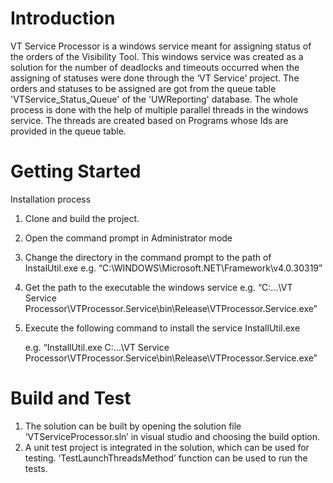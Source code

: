 # Introduction 
VT Service Processor is a windows service meant for assigning status of the orders of the Visibility Tool. 
This windows service was created as a solution for the number of deadlocks and timeouts occurred when the assigning of statuses were done through the ‘VT Service’ project.
The orders and statuses to be assigned are got from the queue table 'VTService_Status_Queue' of the 'UWReporting' database. The whole process is done with the help of multiple parallel threads in the windows service.  The threads are created based on Programs whose Ids are provided in the queue table.

# Getting Started

Installation process
1. Clone and build the project. 
2. Open the command prompt in Administrator mode
3. Change the directory in the command prompt to the path of InstalUtil.exe
    e.g. “C:\WINDOWS\Microsoft.NET\Framework\v4.0.30319”
4. Get the path to the executable the windows service 
    e.g. “C:\...\VT Service Processor\VTProcessor.Service\bin\Release\VTProcessor.Service.exe”
5.	Execute the following command to install the service
        InstallUtil.exe <path to executable>

    e.g. “InstallUtil.exe  C:\...\VT Service Processor\VTProcessor.Service\bin\Release\VTProcessor.Service.exe”

# Build and Test
1.	The solution can be built by opening the solution file ‘VTServiceProcessor.sln’ in visual studio and choosing the build option. 
2.	A unit test project is integrated in the solution, which can be used for testing.  ‘TestLaunchThreadsMethod’ function can be used to run the tests.
